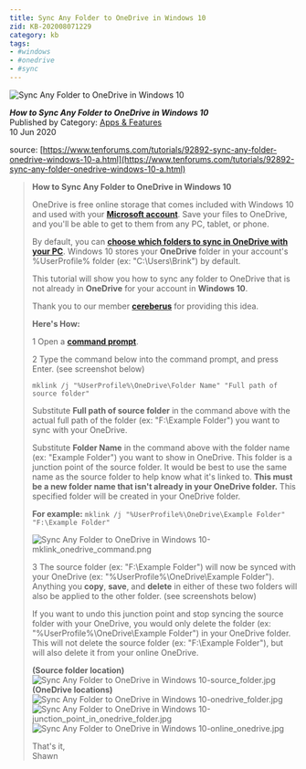 ```yaml
---
title: Sync Any Folder to OneDrive in Windows 10
zid: KB-202008071229
category: kb
tags:
- #windows
- #onedrive
- #sync
---
```


![Sync Any Folder to OneDrive in Windows 10](https://www.tenforums.com/geek/gars/images/2/types/thumb_15755611680_ne_rive_folder.png "Sync Any Folder to OneDrive in Windows 10")

***How to Sync Any Folder to OneDrive in Windows 10***  
Published by Category: [Apps & Features](https://www.tenforums.com/tutorials/id-Apps_Features/)  
10 Jun 2020

source: [https://www.tenforums.com/tutorials/92892-sync-any-folder-onedrive-windows-10-a.html](https://www.tenforums.com/tutorials/92892-sync-any-folder-onedrive-windows-10-a.html)

>   
> **How to Sync Any Folder to OneDrive in Windows 10**
> 
> OneDrive is free online storage that comes included with Windows 10 and used with your [**Microsoft account**](https://www.tenforums.com/tutorials/5387-how-tell-if-local-account-microsoft-account-windows-10-a.html). Save your files to OneDrive, and you'll be able to get to them from any PC, tablet, or phone.
> 
> By default, you can [**choose which folders to sync in OneDrive with your PC**](https://www.tenforums.com/tutorials/2905-choose-folders-onedrive-selective-sync-windows-10-a.html). Windows 10 stores your **OneDrive** folder in your account's %UserProfile% folder (ex: "C:\\Users\\Brink") by default.
> 
> This tutorial will show you how to sync any folder to OneDrive that is not already in **OneDrive** for your account in **Windows 10**.
> 
> Thank you to our member [**cereberus**](https://www.tenforums.com/members/cereberus.html) for providing this idea.
> 
> **Here's How:**
> 
> 1 Open a [**command prompt**](https://www.tenforums.com/tutorials/3288-open-command-prompt-windows-10-a.html).
> 
> 2 Type the command below into the command prompt, and press Enter. (see screenshot below)
> 
> `mklink /j "%UserProfile%\OneDrive\Folder Name" "Full path of source folder"`
> 
> Substitute **Full path of source folder** in the command above with the actual full path of the folder (ex: "F:\\Example Folder") you want to sync with your OneDrive.
> 
> Substitute **Folder Name** in the command above with the folder name (ex: "Example Folder") you want to show in OneDrive. This folder is a junction point of the source folder. It would be best to use the same name as the source folder to help know what it's linked to. **This must be a new folder name that isn't already in your OneDrive folder.** This specified folder will be created in your OneDrive folder.
> 
> **For example:** `mklink /j "%UserProfile%\OneDrive\Example Folder" "F:\Example Folder"`
> 
> ![Sync Any Folder to OneDrive in Windows 10-mklink_onedrive_command.png](https://www.tenforums.com/attachments/tutorials/152158d1504714578-sync-any-folder-onedrive-windows-10-a-mklink_onedrive_command.png "Sync Any Folder to OneDrive in Windows 10-mklink_onedrive_command.png")
> 
>   
> 3 The source folder (ex: "F:\\Example Folder") will now be synced with your OneDrive (ex: "%UserProfile%\\OneDrive\\Example Folder"). Anything you **copy**, **save**, and **delete** in either of these two folders will also be applied to the other folder. (see screenshots below)
> 
> If you want to undo this junction point and stop syncing the source folder with your OneDrive, you would only delete the folder (ex: "%UserProfile%\\OneDrive\\Example Folder") in your OneDrive folder. This will not delete the source folder (ex: "F:\\Example Folder"), but will also delete it from your online OneDrive.
> 
>   
> **(Source folder location)**  
> ![Sync Any Folder to OneDrive in Windows 10-source_folder.jpg](https://www.tenforums.com/attachments/tutorials/152151d1504712839-sync-any-folder-onedrive-windows-10-a-source_folder.jpg "Sync Any Folder to OneDrive in Windows 10-source_folder.jpg")**(OneDrive locations)**  
> ![Sync Any Folder to OneDrive in Windows 10-onedrive_folder.jpg](https://www.tenforums.com/attachments/tutorials/152149d1504712839-sync-any-folder-onedrive-windows-10-a-onedrive_folder.jpg "Sync Any Folder to OneDrive in Windows 10-onedrive_folder.jpg") ![Sync Any Folder to OneDrive in Windows 10-junction_point_in_onedrive_folder.jpg](https://www.tenforums.com/attachments/tutorials/152148d1504712839-sync-any-folder-onedrive-windows-10-a-junction_point_in_onedrive_folder.jpg "Sync Any Folder to OneDrive in Windows 10-junction_point_in_onedrive_folder.jpg")  
> ![Sync Any Folder to OneDrive in Windows 10-online_onedrive.jpg](https://www.tenforums.com/attachments/tutorials/152150d1504712839-sync-any-folder-onedrive-windows-10-a-online_onedrive.jpg "Sync Any Folder to OneDrive in Windows 10-online_onedrive.jpg")
> 
> That's it,  
> Shawn

  
